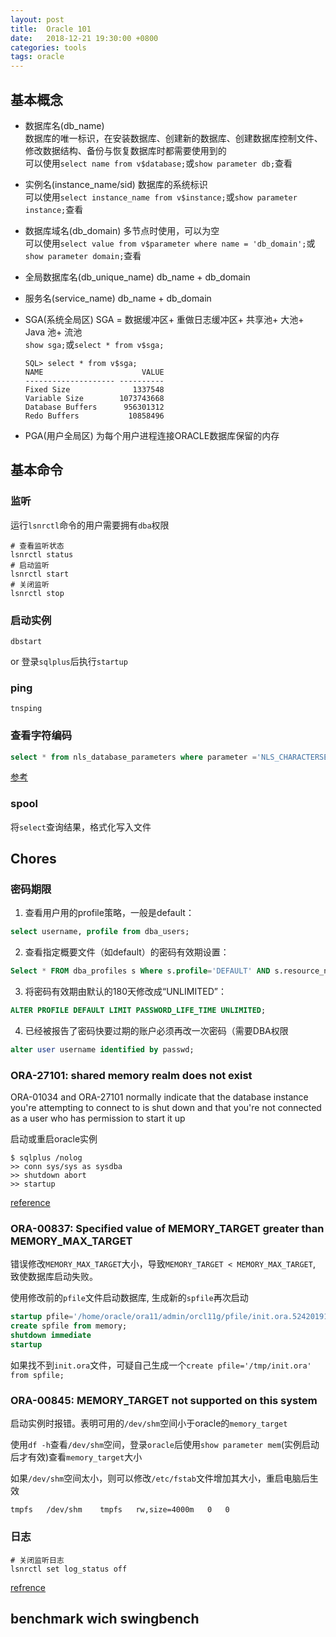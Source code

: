 ```yaml
---
layout: post
title:  Oracle 101
date:   2018-12-21 19:30:00 +0800
categories: tools
tags: oracle
---
```


## 基本概念

* 数据库名(db_name)  
	数据库的唯一标识，在安装数据库、创建新的数据库、创建数据库控制文件、修改数据结构、备份与恢复数据库时都需要使用到的  
	可以使用`select name from v$database;`或`show parameter db;`查看
* 实例名(instance_name/sid)
	数据库的系统标识  
	可以使用`select instance_name from v$instance;`或`show parameter instance;`查看
* 数据库域名(db_domain)
	多节点时使用，可以为空  
	可以使用`select value from v$parameter where name = 'db_domain';`或`show parameter domain;`查看
* 全局数据库名(db_unique_name)
	db_name + db_domain
* 服务名(service_name)
	db_name + db_domain

* SGA(系统全局区)
	SGA = 数据缓冲区+ 重做日志缓冲区+ 共享池+ 大池+ Java 池+ 流池  
	`show sga;`或`select * from v$sga;`  
	```
	SQL> select * from v$sga; 
	NAME                      VALUE
	-------------------- ----------
	Fixed Size              1337548
	Variable Size        1073743668
	Database Buffers      956301312
	Redo Buffers           10858496
	```
* PGA(用户全局区)
	为每个用户进程连接ORACLE数据库保留的内存

## 基本命令

### 监听

运行`lsnrctl`命令的用户需要拥有`dba`权限

```shell
# 查看监听状态
lsnrctl status
# 启动监听
lsnrctl start
# 关闭监听
lsnrctl stop
```

### 启动实例

```shell
dbstart
```

or 登录`sqlplus`后执行`startup`

### ping

```
tnsping
```

### 查看字符编码

```sql
select * from nls_database_parameters where parameter ='NLS_CHARACTERSET';
```

[参考](https://blog.csdn.net/angus_17/article/details/7762472)

### spool

将`select`查询结果，格式化写入文件

## Chores

### 密码期限

1. 查看用户用的profile策略，一般是default：  

```sql
select username, profile from dba_users;
```

2. 查看指定概要文件（如default）的密码有效期设置：  

```sql
Select * FROM dba_profiles s Where s.profile='DEFAULT' AND s.resource_name='PASSWORD_LIFE_TIME';
```

3. 将密码有效期由默认的180天修改成“UNLIMITED”：  

```sql
ALTER PROFILE DEFAULT LIMIT PASSWORD_LIFE_TIME UNLIMITED;
```

4. 已经被报告了密码快要过期的账户必须再改一次密码（需要DBA权限

```sql
alter user username identified by passwd;
```

### ORA-27101: shared memory realm does not exist

ORA-01034 and ORA-27101 normally indicate that the database instance you're attempting to connect to is shut down and that you're not connected as a user who has permission to start it up  

启动或重启oracle实例

```shell
$ sqlplus /nolog
>> conn sys/sys as sysdba
>> shutdown abort
>> startup
```

[reference](https://stackoverflow.com/questions/6555827/ora-01034-oracle-not-available-ora-27101-shared-memory-realm-does-not-exist)

### ORA-00837: Specified value of MEMORY_TARGET greater than MEMORY_MAX_TARGET

错误修改`MEMORY_MAX_TARGET`大小，导致`MEMORY_TARGET < MEMORY_MAX_TARGET`, 致使数据库启动失败。

使用修改前的`pfile`文件启动数据库, 生成新的`spfile`再次启动

```sql
startup pfile='/home/oracle/ora11/admin/orcl11g/pfile/init.ora.5242019144032';
create spfile from memory;
shutdown immediate
startup
```

如果找不到`init.ora`文件，可疑自己生成一个`create pfile='/tmp/init.ora' from spfile;`

### ORA-00845: MEMORY_TARGET not supported on this system

启动实例时报错。表明可用的`/dev/shm`空间小于oracle的`memory_target`

使用`df -h`查看`/dev/shm`空间，登录`oracle`后使用`show parameter mem`(实例启动后才有效)查看`memory_target`大小

如果`/dev/shm`空间太小，则可以修改`/etc/fstab`文件增加其大小，重启电脑后生效

```/etc/fstab
tmpfs	/dev/shm	tmpfs	rw,size=4000m	0	0
```

### 日志

```shell
# 关闭监听日志
lsnrctl set log_status off
```

[refrence](https://www.askmaclean.com/archives/%E8%A7%A3%E5%86%B3linux%E4%B8%8A11g%E7%9A%84ora-00845%E9%94%99%E8%AF%AF.html)

## benchmark wich swingbench


